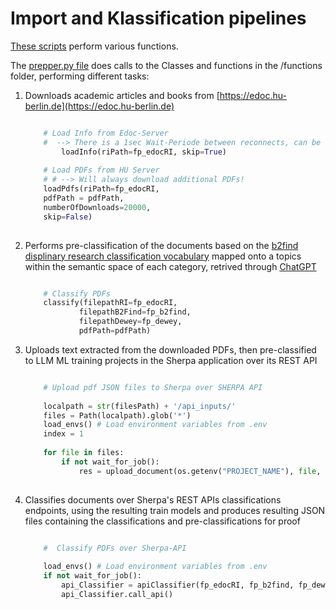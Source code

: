 # Import and Klassification pipelines

[These scripts](https://github.com/BUA-VIVO/bua-vivo-pipelines/tree/main/KT-ClassifierPipeline) perform various functions.

The [prepper.py file](https://raw.githubusercontent.com/BUA-VIVO/bua-vivo-pipelines/main/KT-ClassifierPipeline/prepper.py) does calls to the Classes and functions in the /functions folder, performing different tasks:

1. Downloads academic articles and books from [https://edoc.hu-berlin.de](https://edoc.hu-berlin.de)

	``` python
	
		# Load Info from Edoc-Server
		#  --> There is a 1sec Wait-Periode between reconnects, can be changed via sleep var
			loadInfo(riPath=fp_edocRI, skip=True)
		
		# Load PDFs from HU Server
		# # --> Will always download additional PDFs!
		loadPdfs(riPath=fp_edocRI,
		pdfPath = pdfPath,
		numberOfDownloads=20000,
		skip=False)
		
	```

2. Performs pre-classification of the documents based on the [b2find displinary research classification vocabulary](https://github.com/EUDAT-B2FIND/md-ingestion/blob/master/etc/b2find_disciplines.json) mapped onto a  topics within the semantic space of each category, retrived through [ChatGPT](https://chat.openai.com)


	``` python
	
		# Classify PDFs
		classify(filepathRI=fp_edocRI,
		        filepathB2Find=fp_b2find,
		        filepathDewey=fp_dewey,
		        pdfPath=pdfPath)
	
	```

3. Uploads text extracted from the downloaded PDFs, then pre-classified to LLM ML training projects in the Sherpa application over its REST API

	``` python
	
		# Upload pdf JSON files to Sherpa over SHERPA API
		
		localpath = str(filesPath) + '/api_inputs/'
		files = Path(localpath).glob('*')
		load_envs() # Load environment variables from .env
		index = 1
		
		for file in files:
			if not wait_for_job():
				res = upload_document(os.getenv("PROJECT_NAME"), file, {"ignoreLabelling": "false", "segmentationPolicy": "no_segmentation", "splitCorpus": "false", "cleanText": "true", "generateCategoriesFromSourceFolder": "false"}, os.getenv("ADMIN_USER"), os.getenv("ADMIN_PASS"), str(index))
				
	```

4. Classifies documents over Sherpa's REST APIs classifications endpoints, using the resulting train models and produces resulting JSON files containing the classifications and pre-classifications for proof

	``` python
	
		#  Classify PDFs over Sherpa-API
		
		load_envs() # Load environment variables from .env
		if not wait_for_job():
			api_Classifier = apiClassifier(fp_edocRI, fp_b2find, fp_dewey, pdfPath)
			api_Classifier.call_api()
			
	```


